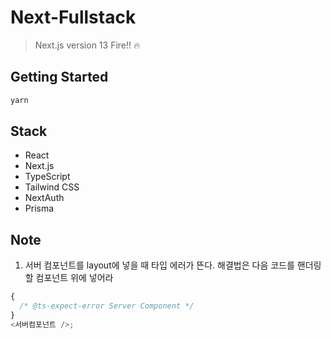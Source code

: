 # Next-Fullstack

> Next.js version 13 Fire!! 🔥

## Getting Started

```bash
yarn
```

## Stack

- React
- Next.js
- TypeScript
- Tailwind CSS
- NextAuth
- Prisma

## Note

1. 서버 컴포넌트를 layout에 넣을 때 타입 에러가 뜬다. 해결법은 다음 코드를 핸더링할 컴포넌트 위에 넣어라

```ts
{
  /* @ts-expect-error Server Component */
}
<서버컴포넌트 />;
```
